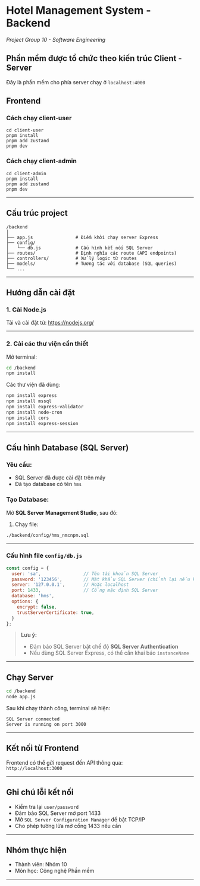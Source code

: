 #  Hotel Management System - Backend

*Project Group 10 - Software Engineering*

## Phần mềm được tổ chức theo kiến trúc Client - Server
Đây là phần mềm cho phía server chạy ở ```localhost:4000```

## Frontend

### Cách chạy client-user

```
cd client-user
pnpm install
pnpm add zustand
pnpm dev
````
### Cách chạy client-admin

```
cd client-admin
pnpm install
pnpm add zustand
pnpm dev
````

---
##  Cấu trúc project

```
/backend
│
├── app.js                # Điểm khởi chạy server Express
├── config/
│   └── db.js             # Cấu hình kết nối SQL Server
├── routes/               # Định nghĩa các route (API endpoints)
├── controllers/          # Xử lý logic từ routes
├── models/               # Tương tác với database (SQL queries)
└── ...
```

---

##  Hướng dẫn cài đặt

### 1. Cài Node.js

Tải và cài đặt từ: https://nodejs.org/

---

### 2. Cài các thư viện cần thiết

Mở terminal:

```bash
cd /backend
npm install
```

Các thư viện đã dùng:

```bash
npm install express
npm install mssql
npm install express-validator
npm install node-cron
npm install cors
npm install express-session
```

---

##  Cấu hình Database (SQL Server)

### Yêu cầu:

- SQL Server đã được cài đặt trên máy
- Đã tạo database có tên `hms`

### Tạo Database:

Mở **SQL Server Management Studio**, sau đó:

1. Chạy file: 
```
./backend/config/hms_nmcnpm.sql
```

---

### Cấu hình file `config/db.js`

```js
const config = {
  user: 'sa',                // Tên tài khoản SQL Server
  password: '123456',        // Mật khẩu SQL Server (chỉnh lại nếu khác)
  server: '127.0.0.1',       // Hoặc localhost
  port: 1433,                // Cổng mặc định SQL Server
  database: 'hms',
  options: {
    encrypt: false,
    trustServerCertificate: true,
  }
};
```

>  **Lưu ý:**  
> - Đảm bảo SQL Server bật chế độ **SQL Server Authentication**  
> - Nếu dùng SQL Server Express, có thể cần khai báo `instanceName`

---

##  Chạy Server

```bash
cd /backend
node app.js
```

Sau khi chạy thành công, terminal sẽ hiện:

```
SQL Server connected
Server is running on port 3000
```

---

##  Kết nối từ Frontend

Frontend có thể gửi request đến API thông qua:  
`http://localhost:3000`

---

##  Ghi chú lỗi kết nối

- Kiểm tra lại `user/password`
- Đảm bảo SQL Server mở port 1433
- Mở `SQL Server Configuration Manager` để bật TCP/IP
- Cho phép tường lửa mở cổng 1433 nếu cần

---

##  Nhóm thực hiện

- Thành viên: Nhóm 10  
- Môn học: Công nghệ Phần mềm

---
